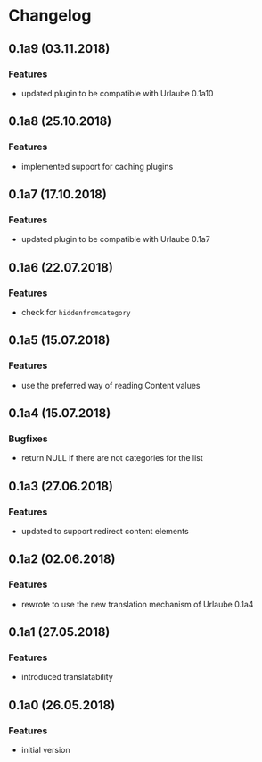 # Changelog

## 0.1a9 (03.11.2018)
### Features
* updated plugin to be compatible with Urlaube 0.1a10

## 0.1a8 (25.10.2018)
### Features
* implemented support for caching plugins

## 0.1a7 (17.10.2018)
### Features
* updated plugin to be compatible with Urlaube 0.1a7

## 0.1a6 (22.07.2018)
### Features
* check for `hiddenfromcategory`

## 0.1a5 (15.07.2018)
### Features
* use the preferred way of reading Content values

## 0.1a4 (15.07.2018)
### Bugfixes
* return NULL if there are not categories for the list

## 0.1a3 (27.06.2018)
### Features
* updated to support redirect content elements

## 0.1a2 (02.06.2018)
### Features
* rewrote to use the new translation mechanism of Urlaube 0.1a4

## 0.1a1 (27.05.2018)
### Features
* introduced translatability

## 0.1a0 (26.05.2018)
### Features
* initial version
